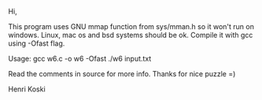 Hi,

This program uses GNU mmap function from sys/mman.h so it won't run on windows.
Linux, mac os and bsd systems should be ok.
Compile it with gcc using -Ofast flag.

Usage:
gcc w6.c -o w6 -Ofast
./w6 input.txt

Read the comments in source for more info.
Thanks for nice puzzle =)

Henri Koski
